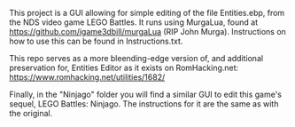 This project is a GUI allowing for simple editing of the file Entities.ebp, from the NDS video game LEGO Battles. It runs using MurgaLua, found at 
https://github.com/igame3dbill/murgaLua (RIP John Murga). Instructions on how to use this can be found in Instructions.txt.

This repo serves as a more bleending-edge version of, and additional preservation for, Entities Editor as it exists on RomHacking.net:
https://www.romhacking.net/utilities/1682/

Finally, in the "Ninjago" folder you will find a similar GUI to edit this game's sequel, LEGO Battles: Ninjago. The instructions for it
are the same as with the original.
